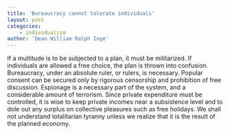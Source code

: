 ```yaml
---
title: 'Bureaucracy cannot tolerate individuals'
layout: post
categories:
    - individualism
author: 'Dean William Ralph Inge'
---
```


If a multitude is to be subjected to a plan, it must be militarized. If individuals are allowed a free choice, the plan is thrown into confusion. Bureaucracy, under an absolute ruler, or rulers, is necessary. Popular consent can be secured only by rigorous censorship and prohibition of free discussion. Espionage is a necessary part of the system, and a considerable amount of terrorism. Since private expenditure must be controlled, it is wise to keep private incomes near a subsistence level and to dole out any surplus on collective pleasures such as free holidays. We shall not understand totalitarian tyranny unless we realize that it is the result of the planned economy.